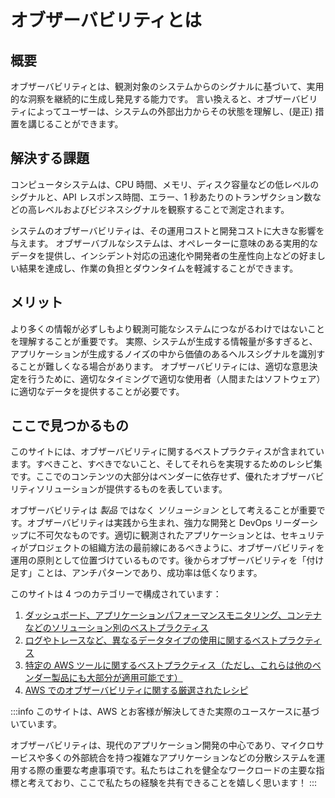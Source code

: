 # オブザーバビリティとは




## 概要

オブザーバビリティとは、観測対象のシステムからのシグナルに基づいて、実用的な洞察を継続的に生成し発見する能力です。
言い換えると、オブザーバビリティによってユーザーは、システムの外部出力からその状態を理解し、(是正) 措置を講じることができます。




## 解決する課題

コンピュータシステムは、CPU 時間、メモリ、ディスク容量などの低レベルのシグナルと、API レスポンス時間、エラー、1 秒あたりのトランザクション数などの高レベルおよびビジネスシグナルを観察することで測定されます。

システムのオブザーバビリティは、その運用コストと開発コストに大きな影響を与えます。
オブザーバブルなシステムは、オペレーターに意味のある実用的なデータを提供し、インシデント対応の迅速化や開発者の生産性向上などの好ましい結果を達成し、作業の負担とダウンタイムを軽減することができます。



## メリット

より多くの情報が必ずしもより観測可能なシステムにつながるわけではないことを理解することが重要です。
実際、システムが生成する情報量が多すぎると、アプリケーションが生成するノイズの中から価値のあるヘルスシグナルを識別することが難しくなる場合があります。
オブザーバビリティには、適切な意思決定を行うために、適切なタイミングで適切な使用者（人間またはソフトウェア）に適切なデータを提供することが必要です。




## ここで見つかるもの

このサイトには、オブザーバビリティに関するベストプラクティスが含まれています。すべきこと、すべきでないこと、そしてそれらを実現するためのレシピ集です。ここでのコンテンツの大部分はベンダーに依存せず、優れたオブザーバビリティソリューションが提供するものを表しています。

オブザーバビリティは *製品* ではなく *ソリューション* として考えることが重要です。オブザーバビリティは実践から生まれ、強力な開発と DevOps リーダーシップに不可欠なものです。適切に観測されたアプリケーションとは、セキュリティがプロジェクトの組織方法の最前線にあるべきように、オブザーバビリティを運用の原則として位置づけているものです。後からオブザーバビリティを「付け足す」ことは、アンチパターンであり、成功率は低くなります。

このサイトは 4 つのカテゴリーで構成されています：

1. [ダッシュボード、アプリケーションパフォーマンスモニタリング、コンテナなどのソリューション別のベストプラクティス](https://aws-observability.github.io/observability-best-practices/guides/)
1. [ログやトレースなど、異なるデータタイプの使用に関するベストプラクティス](https://aws-observability.github.io/observability-best-practices/signals/logs/)
1. [特定の AWS ツールに関するベストプラクティス（ただし、これらは他のベンダー製品にも大部分が適用可能です）](https://aws-observability.github.io/observability-best-practices/tools/cloudwatch_agent/)
1. [AWS でのオブザーバビリティに関する厳選されたレシピ](https://aws-observability.github.io/observability-best-practices/recipes/)

:::info
このサイトは、AWS とお客様が解決してきた実際のユースケースに基づいています。

オブザーバビリティは、現代のアプリケーション開発の中心であり、マイクロサービスや多くの外部統合を持つ複雑なアプリケーションなどの分散システムを運用する際の重要な考慮事項です。私たちはこれを健全なワークロードの主要な指標と考えており、ここで私たちの経験を共有できることを嬉しく思います！
:::
